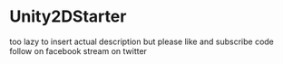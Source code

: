 # Unity2DStarter
too lazy to insert actual description
but please like and subscribe code
follow on facebook stream on twitter
